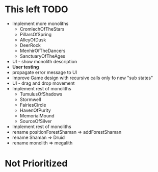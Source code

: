 # This left TODO
- Implement more monoliths
  - CromlechOfTheStars
  - PillarsOfSpring
  - AlleyOfDusk
  - DeerRock
  - MenhirOfTheDancers
  - SanctuaryOfTheAges
- UI - show monolith description
- **User testing**
- propagate error message to UI
- Improve Game design with recursive calls only fo new "sub states"
- UI - drag and drop movement
- Implement rest of monoliths
  - TumulusOfShadows 
  - Stormwell 
  - FairiesCircle 
  - HavenOfPurity 
  - MemorialMound 
  - SourceOfSilver
- Implement rest of monoliths
- rename positionForestShaman => addForestShaman
- rename Shaman => Druid
- rename monolith => megalith

# Not Prioritized
